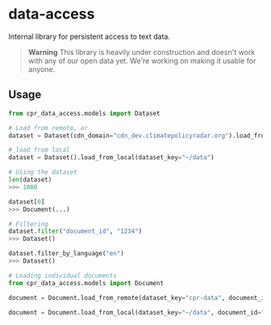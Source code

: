 # data-access

Internal library for persistent access to text data.

> **Warning**
> This library is heavily under construction and doesn't work with any of our open data yet. We're working on making it usable for anyone.

## Usage 

``` py
from cpr_data_access.models import Dataset

# Load from remote, or 
dataset = Dataset(cdn_domain="cdn_dev.climatepolicyradar.org").load_from_remote(dataset_key="cpr-data", limit=1000)

# load from local
dataset = Dataset().load_from_local(dataset_key="~/data")

# Using the dataset
len(dataset)
>>> 1000

dataset[0]
>>> Document(...)

# Filtering
dataset.filter("document_id", "1234")
>>> Dataset()

dataset.filter_by_language("en")
>>> Dataset()

# Loading individual documents
from cpr_data_access.models import Document

document = Document.load_from_remote(dataset_key="cpr-data", document_id="1234")

document = Document.load_from_local(dataset_key="~/data", document_id="1234")
```
